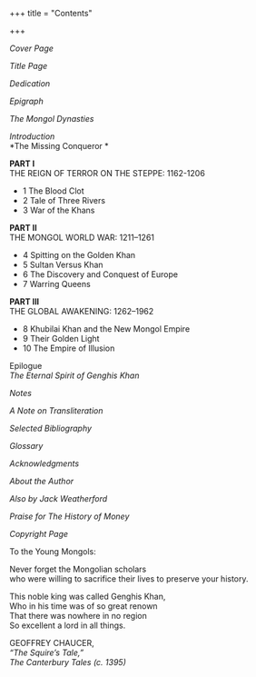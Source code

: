+++
title = "Contents"

+++





*Cover Page*



*Title Page*



*Dedication*



*Epigraph*



*The Mongol Dynasties*



*Introduction*  
*The Missing Conqueror *

 



   
**PART I**  
THE REIGN OF TERROR ON THE STEPPE: 1162-1206



-  1 The Blood Clot
-  2 Tale of Three Rivers
-  3 War of the Khans



   
**PART II**  
THE MONGOL WORLD WAR: 1211–1261
-  4 Spitting on the Golden Khan
-  5 Sultan Versus Khan
-  6 The Discovery and Conquest of Europe
-  7 Warring Queens



   
**PART III**  
THE GLOBAL AWAKENING: 1262–1962
-  8 Khubilai Khan and the New Mongol Empire
-  9 Their Golden Light
-  10 The Empire of Illusion



Epilogue  
*The Eternal Spirit of Genghis Khan*

 



*Notes*



*A Note on Transliteration*



*Selected Bibliography*



*Glossary*



*Acknowledgments*



*About the Author*



*Also by Jack Weatherford*



*Praise for The History of Money*



*Copyright Page*





 

 

 





To the Young Mongols:



Never forget the Mongolian scholars  
who were willing to sacrifice their lives to preserve your history.





 

 

 





This noble king was called Genghis Khan,  
Who in his time was of so great renown  
That there was nowhere in no region  
So excellent a lord in all things.



GEOFFREY CHAUCER,  
*“The Squire’s Tale,”*  
*The Canterbury Tales \(c. 1395\)*

